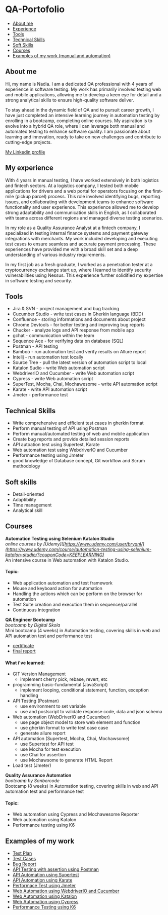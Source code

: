 # QA-Portofolio

- [About me](#about-me)
- [Experience](#my-experience)
- [Tools](#tools)
- [Technical Skills](#technical-skills)
- [Soft Skills](#soft-skills)
- [Courses](#courses)
- [Examples of my work (manual and automation)](#examples-of-my-work)



## About me
Hi, my name is Nadia. I am a dedicated QA professional with 4 years of experience in software testing. My work has primarily involved testing web and mobile applications, allowing me to develop a keen eye for detail and a strong analytical skills to ensure high-quality software deliver. 

To stay ahead in the dynamic field of QA and to pursuit career growth, I have just completed an intensive learning journey in automation testing by enrolling in a bootcamp, completing online courses. My aspiration is to evolve into a hybrid QA role, where I can leverage both manual and automated testing to enhance software quality. I am passionate about learning and innovation, ready to take on new challenges and contribute to cutting-edge projects.


[My Linkedin profile](https://www.linkedin.com/in/nadia-rizki/)



## My experience 
With 4 years in manual testing, I have worked extensively in both logistics and fintech sectors. At a logistics company, I tested both mobile applications for drivers and a web portal for operators focusing on the first-mile (pickup parcel) process. This role involved identifying bugs, reporting issues, and collaborating with development teams to enhance software functionality and user experience. This experience allowed me to develop strong adaptability and communication skills in English, as I collaborated with teams across different regions and managed diverse testing scenarios.

In my role as a Quality Assurance Analyst at a fintech company, I specialized in testing internal finance systems and payment gateway integrations with merchants. My work included developing and executing test cases to ensure seamless and accurate payment processing. These experiences have provided me with a broad skill set and a deep understanding of various industry requirements.

In my first job as a fresh graduate, I worked as a penetration tester at a cryptocurrency exchange start up, where I learned to identify security vulnerabilities using Nessus. This experience further solidified my expertise in software testing and security.



## Tools
* Jira & SVN - project management and bug tracking
* Cucumber Studio - write test cases in Gherkin language (BDD)
* Confluence - storing informations and documents about project
* Chrome Devtools - for better testing and improving bug reports
* Chucker - analyze logs and API response from mobile app
* gchat - communication within the team
* Sequence Ace - for verifying data on database (SQL)
* Postman - API testing
* Bamboo - run automation test and verify results on Allure report
* Intelij - run automation test locally
* Source Tree - pull the latest version of automation script to local
* Katalon Sudio - write Web automation script
* WebdriverIO and Cucumber - write Web automation script
* Cypress - write Web automation script
* SuperTest, Mocha, Chai, Mochawesome - write API automation script
* Karate - write API automation script
* Jmeter - performance test


## Technical Skills
* Write comprehensive and efficient test cases in gherkin format
* Perform manual testing of API using Postman
* Perform manual/automated testing of web and mobile application
* Create bug reports and provide detailed session reports
* API autoation test using Supertest, Karate
* Web automation test using WebdriverIO and Cucumber
* Performance testing using Jmeter
* good knowledge of Database concept, Git workflow and Scrum methodology


## Soft skills
* Detail-oriented
* Adaptibility
* Time management
* Analytical skill


## Courses 

__Automation Testing using Selenium Katalon Studio__  
*online courses by [Udemy]([https://www.udemy.com/user/bryanl/](https://www.udemy.com/course/automation-testing-using-selenium-katalon-studio/?couponCode=KEEPLEARNING)*  
An intensive course in Web automation with Katalon Studio.  

#### Topic:
* Web application automation and test framework
* Mouse and keyboard action for automation
* Handling the actions which can be perform on the browser for automation
* Test Suite creation and execution them in sequence/parallel
* Continuous Integration

__QA Engineer Bootcamp__  
*bootcamp by Digital Skola*  
Mini bootcamp (4 weeks) in Automation testing, covering skills in web and API automation test and performance test  
* [certificate](https://drive.google.com/file/d/1JDWaZItFy63r74-kSiEMyO5O94SSUp3Q/view?usp=sharing)
* [final report](https://drive.google.com/file/d/1toYRXnz_yJ2fzQKYHipx7mEM3FWSpStw/view?usp=sharing)

#### What i've learned:
* GIT Version Management
  * implement cherry pick, rebase, revert, etc 
* programming basic-fundamental (JavaScript)
  * implement looping, conditional statement, function, exception handling
* API Testing (Postman)
  * use environment to set variable
  * use and postscript to validate response code, data and json schema
* Web automation (WebDriverIO and Cucumber)
  * use page object model to store web element and function
  * use gherkin format to write test case case
  * generate allure report
* API automation (Supertest, Mocha, Chai, Mochawsome)
  * use Supertest for API test
  * use Mocha for test execution
  * use Chai for assertion
  * use Mochawsome to generate HTML Report 
* Load test (Jmeter)
 
__Quality Assurance Automation__  
*bootcamp by Sanbercode*  
Bootcamp (8 weeks) in Automation testing, covering skills in web and API automation test and performance test  
#### Topic:
* Web automation using Cypress and Mochawesome Reporter
* Web automation using Katalon
* Performance testing using K6


## Examples of my work
* [Test Plan](https://drive.google.com/drive/folders/1oHZ0UCQbKnNa8EkykH27-4Xk7HusG2G5?usp=sharing)
* [Test Cases](https://drive.google.com/drive/folders/18VcvJZw8ECplLPcd7OSHaxq0c0imM8kl?usp=sharing)
* [Bug Report](https://drive.google.com/file/d/1C5kck1_y8XXsWUvbh0USq0_Ac31KRhM9/view?usp=sharing)
* [API Testing with assertion using Postman](https://drive.google.com/file/d/1DvnlSQzGwHSP5un6R5-TLrcuNz6e2HBj/view?usp=sharing)
* [API Automation using Supertest](https://github.com/nadiarizki/supertest-api-automation)
* [API Automation using Karate](https://github.com/nadiarizki/katate-api-automation)
* [Performace Test using Jmeter](https://drive.google.com/drive/folders/1nrSQDWMMoOOGw3Ril4AnXrs9N4Nx1yfh?usp=sharing)
* [Web Automation using WebdriverIO and Cucumber](https://github.com/nadiarizki/sanbercode-webdriverIO-cucumber-web-automation)
* [Web Automation using Katalon](https://github.com/nadiarizki/katalon-web-automation)
* [Web Automation using Cypress](https://github.com/nadiarizki/Sanbercode-cypress-web-automation/)
* [Performance Testing using K6](https://github.com/nadiarizki/k6-performace-test)





